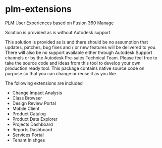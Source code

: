 # plm-extensions
PLM User Experiences based on Fusion 360 Manage

Solution is provided as is without Autodesk support

This solution is provided as is and there should be no assumption that updates, patches, bug fixes and / or new features will be delivered to you. There will also be no support available either through Autodesk Support channels or by the Autodesk Pre-sales Technical Team.
Please feel free to take the source code and ideas from this tool to develop your own production ready tool. This package contains native source code on purpose so that you can change or reuse it as you like.

The following extensions are included
- Change Impact Analysis
- Class Browser
- Design Review Portal
- Mobile Client
- Product Catalog
- Product Data Explorer
- Projects Dashboard
- Reports Dashboard
- Services Portal
- Tenant Inishges
